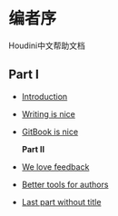 # 编者序

Houdini中文帮助文档

## Part I

* [Introduction](./)
* [Writing is nice](https://github.com/DoubleCake/Houdini-Chinese-help-file/tree/896bdb41d83a4ee9932d587448873b7640f121f1/part1/writing.md)
* [GitBook is nice](https://github.com/DoubleCake/Houdini-Chinese-help-file/tree/896bdb41d83a4ee9932d587448873b7640f121f1/part1/gitbook.md)

  **Part II**

* [We love feedback](https://github.com/DoubleCake/Houdini-Chinese-help-file/tree/896bdb41d83a4ee9932d587448873b7640f121f1/part2/feedback_please.md)
* [Better tools for authors](https://github.com/DoubleCake/Houdini-Chinese-help-file/tree/896bdb41d83a4ee9932d587448873b7640f121f1/part2/better_tools.md)
* [Last part without title](https://github.com/DoubleCake/Houdini-Chinese-help-file/tree/896bdb41d83a4ee9932d587448873b7640f121f1/part3/title.md)

